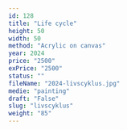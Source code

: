 ```yaml
---
id: 128
title: "Life cycle"
height: 50
width: 50
method: "Acrylic on canvas"
year: 2024
price: "2500"
exPrice: "2500"
status: ""
fileName: "2024-livscyklus.jpg"
medie: "painting"
draft: "False"
slug: "livscyklus"
weight: "85"
---
```

